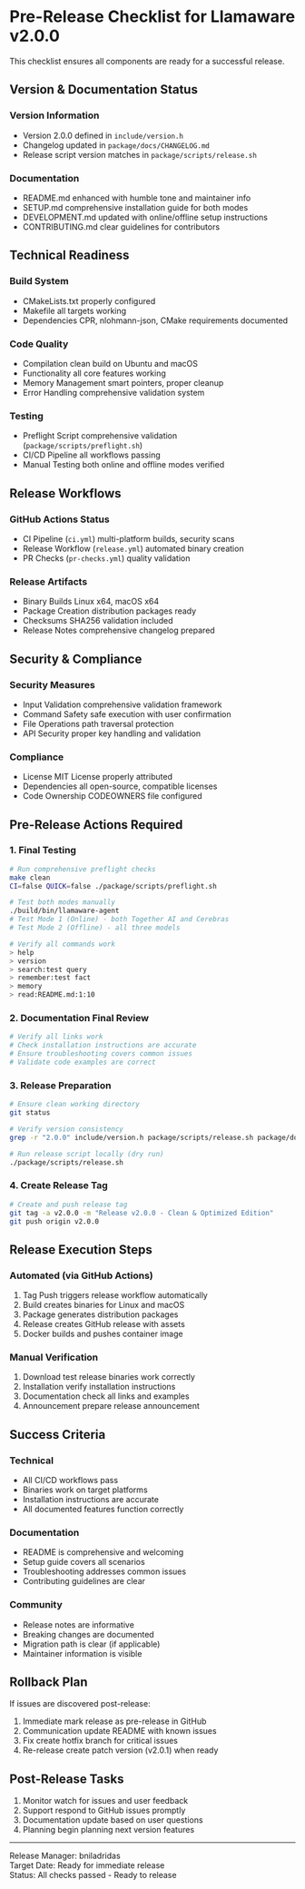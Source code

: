 # Pre-Release Checklist for Llamaware v2.0.0

This checklist ensures all components are ready for a successful release.

## Version & Documentation Status

### Version Information
- Version 2.0.0 defined in `include/version.h`
- Changelog updated in `package/docs/CHANGELOG.md`
- Release script version matches in `package/scripts/release.sh`

### Documentation
- README.md enhanced with humble tone and maintainer info
- SETUP.md comprehensive installation guide for both modes
- DEVELOPMENT.md updated with online/offline setup instructions
- CONTRIBUTING.md clear guidelines for contributors

## Technical Readiness

### Build System
- CMakeLists.txt properly configured
- Makefile all targets working
- Dependencies CPR, nlohmann-json, CMake requirements documented

### Code Quality
- Compilation clean build on Ubuntu and macOS
- Functionality all core features working
- Memory Management smart pointers, proper cleanup
- Error Handling comprehensive validation system

### Testing
- Preflight Script comprehensive validation (`package/scripts/preflight.sh`)
- CI/CD Pipeline all workflows passing
- Manual Testing both online and offline modes verified

## Release Workflows

### GitHub Actions Status
- CI Pipeline (`ci.yml`) multi-platform builds, security scans
- Release Workflow (`release.yml`) automated binary creation
- PR Checks (`pr-checks.yml`) quality validation

### Release Artifacts
- Binary Builds Linux x64, macOS x64
- Package Creation distribution packages ready
- Checksums SHA256 validation included
- Release Notes comprehensive changelog prepared

## Security & Compliance

### Security Measures
- Input Validation comprehensive validation framework
- Command Safety safe execution with user confirmation
- File Operations path traversal protection
- API Security proper key handling and validation

### Compliance
- License MIT License properly attributed
- Dependencies all open-source, compatible licenses
- Code Ownership CODEOWNERS file configured

## Pre-Release Actions Required

### 1. Final Testing
```bash
# Run comprehensive preflight checks
make clean
CI=false QUICK=false ./package/scripts/preflight.sh

# Test both modes manually
./build/bin/llamaware-agent
# Test Mode 1 (Online) - both Together AI and Cerebras
# Test Mode 2 (Offline) - all three models

# Verify all commands work
> help
> version  
> search:test query
> remember:test fact
> memory
> read:README.md:1:10
```

### 2. Documentation Final Review
```bash
# Verify all links work
# Check installation instructions are accurate
# Ensure troubleshooting covers common issues
# Validate code examples are correct
```

### 3. Release Preparation
```bash
# Ensure clean working directory
git status

# Verify version consistency
grep -r "2.0.0" include/version.h package/scripts/release.sh package/docs/CHANGELOG.md

# Run release script locally (dry run)
./package/scripts/release.sh
```

### 4. Create Release Tag
```bash
# Create and push release tag
git tag -a v2.0.0 -m "Release v2.0.0 - Clean & Optimized Edition"
git push origin v2.0.0
```

## Release Execution Steps

### Automated (via GitHub Actions)
1. Tag Push triggers release workflow automatically
2. Build creates binaries for Linux and macOS
3. Package generates distribution packages
4. Release creates GitHub release with assets
5. Docker builds and pushes container image

### Manual Verification
1. Download test release binaries work correctly
2. Installation verify installation instructions
3. Documentation check all links and examples
4. Announcement prepare release announcement

## Success Criteria

### Technical
- All CI/CD workflows pass
- Binaries work on target platforms
- Installation instructions are accurate
- All documented features function correctly

### Documentation
- README is comprehensive and welcoming
- Setup guide covers all scenarios
- Troubleshooting addresses common issues
- Contributing guidelines are clear

### Community
- Release notes are informative
- Breaking changes are documented
- Migration path is clear (if applicable)
- Maintainer information is visible

## Rollback Plan

If issues are discovered post-release:

1. Immediate mark release as pre-release in GitHub
2. Communication update README with known issues
3. Fix create hotfix branch for critical issues
4. Re-release create patch version (v2.0.1) when ready

## Post-Release Tasks

1. Monitor watch for issues and user feedback
2. Support respond to GitHub issues promptly
3. Documentation update based on user questions
4. Planning begin planning next version features

---

Release Manager: bniladridas  
Target Date: Ready for immediate release  
Status: All checks passed - Ready to release